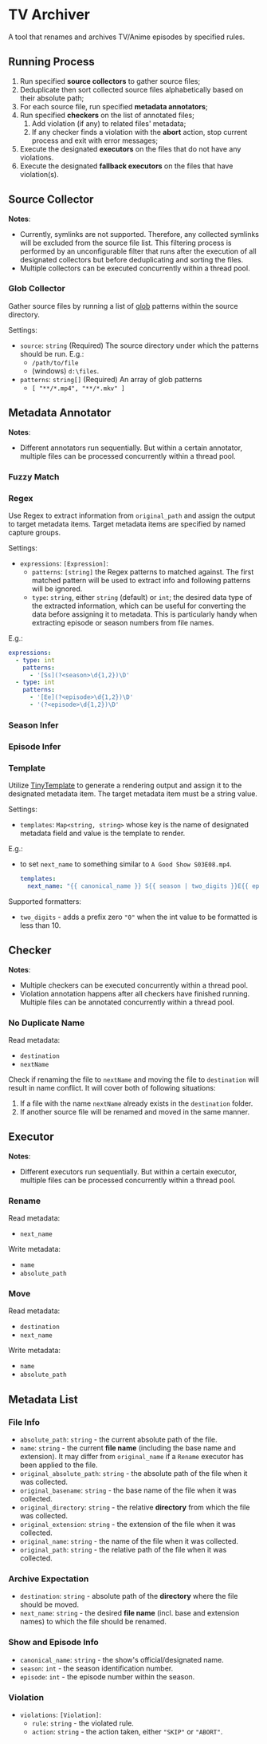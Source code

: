 # TV Archiver

A tool that renames and archives TV/Anime episodes by specified rules.

## Running Process

1. Run specified **source collectors** to gather source files;
2. Deduplicate then sort collected source files alphabetically based on their
    absolute path;
3. For each source file, run specified **metadata annotators**;
4. Run specified **checkers** on the list of annotated files;
    1. Add violation (if any) to related files' metadata;
    2. If any checker finds a violation with the **abort** action, stop current
        process and exit with error messages;
5. Execute the designated **executors** on the files that do not have any violations.
6. Execute the designated **fallback executors** on the files that have violation(s).

## Source Collector

**Notes**:
* Currently, symlinks are not supported. Therefore, any collected symlinks will
    be excluded from the source file list. This filtering process is performed by
    an unconfigurable filter that runs after the execution of all designated
    collectors but before deduplicating and sorting the files.
* Multiple collectors can be executed concurrently within a thread pool.

### Glob Collector

Gather source files by running a list of
[glob](https://docs.rs/glob/latest/glob/) patterns within the source directory.

Settings:

* `source`: `string` (Required)
    The source directory under which the patterns should be run. E.g.:
    - `/path/to/file` 
    - (windows) `d:\files`.
* `patterns`: `string[]` (Required)
    An array of glob patterns
    - `[ "**/*.mp4", "**/*.mkv" ]` 

## Metadata Annotator

**Notes**:
* Different annotators run sequentially. But within a certain annotator, multiple files can be processed concurrently within a thread pool.

### Fuzzy Match

### Regex

Use Regex to extract information from `original_path` and assign the output to
target metadata items. Target metadata items are specified by named capture
groups.

Settings:

- `expressions`: `[Expression]`:
    - `patterns`: `[string]` the Regex patterns to matched against. The first
        matched pattern will be used to extract info and following patterns will be
        ignored.
    - `type`: `string`, either `string` (default) or `int`; the desired data
        type of the extracted information, which can be useful for converting
        the data before assigning it to metadata. This is particularly handy when
        extracting episode or season numbers from file names.

E.g.:

```yaml
expressions:
  - type: int
    patterns:
      - '[Ss](?<season>\d{1,2})\D'
  - type: int
    patterns:
      - '[Ee](?<episode>\d{1,2})\D'
      - '(?<episode>\d{1,2})\D'
```


### Season Infer

### Episode Infer

### Template

Utilize [TinyTemplate](https://github.com/bheisler/TinyTemplate) to generate a
rendering output and assign it to the designated metadata item. The target
metadata item must be a string value.

Settings:

- `templates`: `Map<string, string>` whose key is the name of designated
    metadata field and value is the template to render.

E.g.:

- to set `next_name` to something similar to `A Good Show S03E08.mp4`. 
    ```yaml
    templates:
      next_name: "{{ canonical_name }} S{{ season | two_digits }}E{{ episode | two_digits }}.{{ original_extension }}"
    ```


Supported formatters:
* `two_digits` - adds a prefix zero `"0"` when the int value to be formatted is less than 10.

## Checker

**Notes**:
* Multiple checkers can be executed concurrently within a thread pool.
* Violation annotation happens after all checkers have finished running.
Multiple files can be annotated concurrently within a thread pool.

### No Duplicate Name

Read metadata:

* `destination`
* `nextName`

Check if renaming the file to `nextName` and moving the file to `destination`
will result in name conflict. It will cover both of following situations:

1. If a file with the name `nextName` already exists in the `destination` folder.
2. If another source file will be renamed and moved in the same manner.

## Executor

**Notes**:
* Different executors run sequentially. But within a certain executor, multiple
files can be processed concurrently within a thread pool.

### Rename

Read metadata:

* `next_name`

Write metadata:

* `name`
* `absolute_path`

### Move

Read metadata:

* `destination`
* `next_name`

Write metadata:

* `name`
* `absolute_path`


## Metadata List

### File Info

* `absolute_path`: `string` - the current absolute path of the file.
* `name`: `string` - the current **file name** (including the base name and
    extension). It may differ from `original_name` if a `Rename` executor has been
    applied to the file.
* `original_absolute_path`: `string` - the absolute path of the file when it was collected.
* `original_basename`: `string` - the base name of the file when it was collected.
* `original_directory`: `string` - the relative **directory** from which the file was collected.
* `original_extension`: `string` - the extension of the file when it was collected.
* `original_name`: `string` - the name of the file when it was collected.
* `original_path`: `string` - the relative path of the file when it was collected.

### Archive Expectation

* `destination`: `string` - absolute path of the **directory** where the file should be moved.
* `next_name`: `string` - the desired **file name** (incl. base and extension
    names) to which the file should be renamed.

### Show and Episode Info

* `canonical_name`: `string` - the show's official/designated name.
* `season`: `int` - the season identification number.
* `episode`: `int` - the episode number within the season.

### Violation

* `violations`: `[Violation]`:
    * `rule`: `string` - the violated rule.
    * `action`: `string` - the action taken, either `"SKIP"` or `"ABORT"`.

